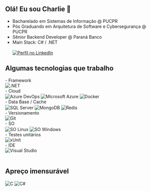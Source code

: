 ## Olá! Eu sou Charlie 🖖
- Bacharelado em Sistemas de Informação @ PUCPR
- Pós Graduando em Arquitetura de Software e Cybersegurança @ PUCPR
- Sênior Backend Developer @ Paraná Banco
- Main Stack: C# / .NET
  <br />
  <br />
[![Perfil no LinkedIn](https://img.shields.io/badge/LinkedIn-0077B5?style=for-the-badge&logo=linkedin&logoColor=white)](https://www.linkedin.com/in/tchars/)

## Algumas tecnologias que trabalho 
<div style="display: inline_block">
  - Framework<br/>
  <img align="center" alt=".NET" src="https://img.shields.io/badge/.NET-5C2D91?style=for-the-badge&logo=.net&logoColor=white" />
  <br/>
  - Cloud<br/>
  <img align="center" alt="Azure DevOps" src="https://img.shields.io/badge/Azure_DevOps-0078D7?style=for-the-badge&logo=azure-devops&logoColor=white" />
  <img align="center" alt="Microsoft Azure" src="https://img.shields.io/badge/microsoft%20azure-0089D6?style=for-the-badge&logo=microsoft-azure&logoColor=white" />
  <img align="center" alt="Docker" src="https://img.shields.io/badge/docker-%230db7ed.svg?style=for-the-badge&logo=docker&logoColor=whit" />
  <br/>
  - Data Base / Cache<br/>
  <img align="center" alt="SQL Server" src="https://img.shields.io/badge/Microsoft%20SQL%20Server-CC2927?style=for-the-badge&logo=microsoft%20sql%20server&logoColor=white" />
  <img align="center" alt="MongoDB" src="https://img.shields.io/badge/MongoDB-4EA94B?style=for-the-badge&logo=mongodb&logoColor=white" />
  <img align="center" alt="Redis" src="https://img.shields.io/badge/redis-%23DD0031.svg?&style=for-the-badge&logo=redis&logoColor=white" />
  <br />
  - Versionamento<br/>
  <img align="center" alt="Git" src="https://img.shields.io/badge/GIT-E44C30?style=for-the-badge&logo=git&logoColor=white" />
  <br />
  - SO<br/>
  <img align="center" alt="SO Linux" src="https://img.shields.io/badge/Linux-FCC624?style=for-the-badge&logo=linux&logoColor=black" />
  <img align="center" alt="SO Windows" src="https://img.shields.io/badge/Windows-0078D6?style=for-the-badge&logo=windows&logoColor=white" />
  <br/>
   - Testes unitários
  <br/>
  <img align="center" alt="xUnit" src="https://img.shields.io/static/v1?label=xUnit&message=100&color=purple" />
  <br />
  - IDE<br/>
  <img align="center" alt="Visual Studio" src="https://img.shields.io/badge/Visual_Studio-5C2D91?style=for-the-badge&logo=visual%20studio&logoColor=white" />
</div>
<br/>

## Apreço imensurável
<div style="display: inline_block">
  <img align="center" alt="C" src="https://img.shields.io/badge/C-00599C?style=for-the-badge&logo=c&logoColor=white" />
  <img align="center" alt="C#" src="https://img.shields.io/badge/C%23-239120?style=for-the-badge&logo=c-sharp&logoColor=white" />
</div><br/>
